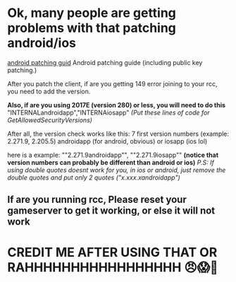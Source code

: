# Ok, many people are getting problems with that patching android/ios
[android patching guid](https://github.com/TheGuyWhoIsIdiot/meditation-s-Patching-guides/blob/main/android%20patch.md) Android patching guide (including public key patching.)

After you patch the client, if are you getting 149 error joining to your rcc, you need to add the version.

**Also, if are you using 2017E (version 280) or less, you will need to do this**
"INTERNALandroidapp","INTERNAiosapp" _(Put these lines of code for GetAllowedSecurityVersions)_

After all, the version check works like this: 7 first version numbers (example: 2.271.9, 2.205.5) androidapp (for android, obvious) or iosapp (ios lol)

here is a example:
""2.271.9androidapp"", ""2.271.9iosapp"" **(notice that version numbers can probably be different than android or ios)**
_P.S: If using double quotes doesnt work for you, in ios or android, just remove the double quotes and put only 2 quotes ("x.xxx.xandroidapp")_
## If are you running rcc, Please reset your gameserver to get it working, or else it will not work

# CREDIT ME AFTER USING THAT OR RAHHHHHHHHHHHHHHHHH 😠😱💢
